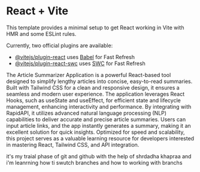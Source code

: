 # React + Vite

This template provides a minimal setup to get React working in Vite with HMR and some ESLint rules.

Currently, two official plugins are available:

- [@vitejs/plugin-react](https://github.com/vitejs/vite-plugin-react/blob/main/packages/plugin-react/README.md) uses [Babel](https://babeljs.io/) for Fast Refresh
- [@vitejs/plugin-react-swc](https://github.com/vitejs/vite-plugin-react-swc) uses [SWC](https://swc.rs/) for Fast Refresh

The Article Summarizer Application is a powerful React-based tool designed to simplify lengthy articles into concise, easy-to-read summaries. Built with Tailwind CSS for a clean and responsive design, it ensures a seamless and modern user experience. The application leverages React Hooks, such as useState and useEffect, for efficient state and lifecycle management, enhancing interactivity and performance. By integrating with RapidAPI, it utilizes advanced natural language processing (NLP) capabilities to deliver accurate and precise article summaries. Users can input article links, and the app instantly generates a summary, making it an excellent solution for quick insights. Optimized for speed and scalability, this project serves as a valuable learning resource for developers interested in mastering React, Tailwind CSS, and API integration.


it's my traial phase of git and github with the help of shrdadha khapraa 
and i'm leanrning how ti swutch branches and how to working with branchs
